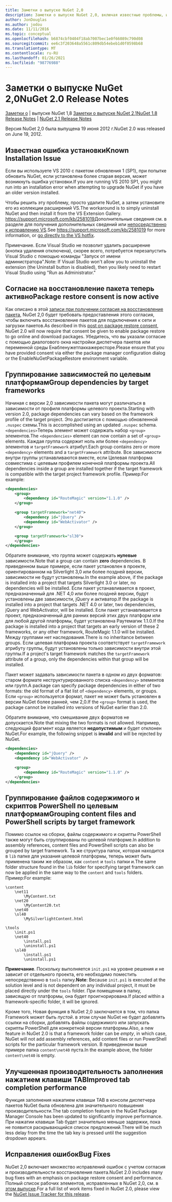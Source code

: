 ```yaml
---
title: Заметки о выпуске NuGet 2,0
description: Заметки о выпуске NuGet 2,0, включая известные проблемы, исправления ошибок, добавленные функции и DCR.
author: JonDouglas
ms.author: jodou
ms.date: 11/11/2016
ms.topic: conceptual
ms.openlocfilehash: b6874cbf0404f18ab7007bec1e0f66089c790d08
ms.sourcegitcommit: ee6c3f203648a5561c809db54ebeb1d0f0598b68
ms.translationtype: MT
ms.contentlocale: ru-RU
ms.lasthandoff: 01/26/2021
ms.locfileid: "98776988"
---
```

# <a name="nuget-20-release-notes"></a><span data-ttu-id="aad6f-103">Заметки о выпуске NuGet 2,0</span><span class="sxs-lookup"><span data-stu-id="aad6f-103">NuGet 2.0 Release Notes</span></span>

<span data-ttu-id="aad6f-104">[Заметки о](../release-notes/nuget-1.8.md)  |  выпуске NuGet 1,8 [Заметки о выпуске NuGet 2,1](../release-notes/nuget-2.1.md)</span><span class="sxs-lookup"><span data-stu-id="aad6f-104">[NuGet 1.8 Release Notes](../release-notes/nuget-1.8.md) | [NuGet 2.1 Release Notes](../release-notes/nuget-2.1.md)</span></span>

<span data-ttu-id="aad6f-105">Версия NuGet 2,0 была выпущена 19 июня 2012 г.</span><span class="sxs-lookup"><span data-stu-id="aad6f-105">NuGet 2.0 was released on June 19, 2012.</span></span>

## <a name="known-installation-issue"></a><span data-ttu-id="aad6f-106">Известная ошибка установки</span><span class="sxs-lookup"><span data-stu-id="aad6f-106">Known Installation Issue</span></span>
<span data-ttu-id="aad6f-107">Если вы используете VS 2010 с пакетом обновления 1 (SP1), при попытке обновить NuGet, если установлена более старая версия, может возникнуть ошибка установки.</span><span class="sxs-lookup"><span data-stu-id="aad6f-107">If you are running VS 2010 SP1, you might run into an installation error when attempting to upgrade NuGet if you have an older version installed.</span></span>

<span data-ttu-id="aad6f-108">Чтобы решить эту проблему, просто удалите NuGet, а затем установите его из коллекции расширений VS.</span><span class="sxs-lookup"><span data-stu-id="aad6f-108">The workaround is to simply uninstall NuGet and then install it from the VS Extension Gallery.</span></span>  <span data-ttu-id="aad6f-109"><https://support.microsoft.com/kb/2581019>Дополнительные сведения см. в разделе для получения дополнительных сведений или [непосредственно к исправлению VS](http://bit.ly/vsixcertfix).</span><span class="sxs-lookup"><span data-stu-id="aad6f-109">See <https://support.microsoft.com/kb/2581019> for more information, or [go directly to the VS hotfix](http://bit.ly/vsixcertfix).</span></span>

<span data-ttu-id="aad6f-110">Примечание. Если Visual Studio не позволит удалить расширение (кнопка удаления отключена), скорее всего, потребуется перезапустить Visual Studio с помощью команды "Запуск от имени администратора".</span><span class="sxs-lookup"><span data-stu-id="aad6f-110">Note: If Visual Studio won't allow you to uninstall the extension (the Uninstall button is disabled), then you likely need to restart Visual Studio using "Run as Administrator."</span></span>

## <a name="package-restore-consent-is-now-active"></a><span data-ttu-id="aad6f-111">Согласие на восстановление пакета теперь активно</span><span class="sxs-lookup"><span data-stu-id="aad6f-111">Package restore consent is now active</span></span>

<span data-ttu-id="aad6f-112">Как описано в этой [записи при получении согласия на восстановление пакета](http://blog.nuget.org/20120518/package-restore-and-consent.html), NuGet 2,0 будет требовать предоставления этого согласия, чтобы включить восстановление пакетов для подключения к сети и загрузки пакетов.</span><span class="sxs-lookup"><span data-stu-id="aad6f-112">As described in this [post on package restore consent](http://blog.nuget.org/20120518/package-restore-and-consent.html), NuGet 2.0 will now require that consent be given to enable package restore to go online and download packages.</span></span> <span data-ttu-id="aad6f-113">Убедитесь, что вы указали согласие с помощью диалогового окна настройки диспетчера пакетов или переменной среды Енабленужетпаккажересторе.</span><span class="sxs-lookup"><span data-stu-id="aad6f-113">Please ensure that you have provided consent via either the package manager configuration dialog or the EnableNuGetPackageRestore environment variable.</span></span>

## <a name="group-dependencies-by-target-frameworks"></a><span data-ttu-id="aad6f-114">Группирование зависимостей по целевым платформам</span><span class="sxs-lookup"><span data-stu-id="aad6f-114">Group dependencies by target frameworks</span></span>

<span data-ttu-id="aad6f-115">Начиная с версии 2,0 зависимости пакета могут различаться в зависимости от профиля платформы целевого проекта.</span><span class="sxs-lookup"><span data-stu-id="aad6f-115">Starting with version 2.0, package dependencies can vary based on the framework profile of the target project.</span></span> <span data-ttu-id="aad6f-116">Это достигается с помощью обновленной `.nuspec` схемы.</span><span class="sxs-lookup"><span data-stu-id="aad6f-116">This is accomplished using an updated `.nuspec` schema.</span></span> <span data-ttu-id="aad6f-117">`<dependencies>`Теперь элемент может содержать набор `<group>` элементов.</span><span class="sxs-lookup"><span data-stu-id="aad6f-117">The `<dependencies>` element can now contain a set of `<group>` elements.</span></span> <span data-ttu-id="aad6f-118">Каждая группа содержит ноль или более `<dependency>` элементов и `targetFramework` атрибут.</span><span class="sxs-lookup"><span data-stu-id="aad6f-118">Each group contains zero or more `<dependency>` elements and a `targetFramework` attribute.</span></span> <span data-ttu-id="aad6f-119">Все зависимости внутри группы устанавливаются вместе, если Целевая платформа совместима с целевым профилем конечной платформы проекта.</span><span class="sxs-lookup"><span data-stu-id="aad6f-119">All dependencies inside a group are installed together if the target framework is compatible with the target project framework profile.</span></span> <span data-ttu-id="aad6f-120">Пример:</span><span class="sxs-lookup"><span data-stu-id="aad6f-120">For example:</span></span>

```xml
<dependencies>
    <group>
        <dependency id="RouteMagic" version="1.1.0" />
    </group>

    <group targetFramework="net40">
        <dependency id="jQuery" />
        <dependency id="WebActivator" />
    </group>

    <group targetFramework="sl30">
    </group>
</dependencies>
```

<span data-ttu-id="aad6f-121">Обратите внимание, что группа может содержать **нулевые** зависимости.</span><span class="sxs-lookup"><span data-stu-id="aad6f-121">Note that a group can contain **zero** dependencies.</span></span> <span data-ttu-id="aad6f-122">В приведенном выше примере, если пакет установлен в проекте, ориентированном на Silverlight 3,0 или более поздней версии, зависимости не будут установлены.</span><span class="sxs-lookup"><span data-stu-id="aad6f-122">In the example above, if the package is installed into a project that targets Silverlight 3.0 or later, no dependencies will be installed.</span></span> <span data-ttu-id="aad6f-123">Если пакет устанавливается в проект, предназначенный для .NET 4,0 или более поздней версии, будут установлены две зависимости, jQuery и активатор.</span><span class="sxs-lookup"><span data-stu-id="aad6f-123">If the package is installed into a project that targets .NET 4.0 or later, two dependencies, jQuery and WebActivator, will be installed.</span></span>  <span data-ttu-id="aad6f-124">Если пакет устанавливается в проект, предназначенный для ранних версий этих двух платформ или для любой другой платформы, будет установлена Раутемагик 1.1.0.</span><span class="sxs-lookup"><span data-stu-id="aad6f-124">If the package is installed into a project that targets an early version of these 2 frameworks, or any other framework, RouteMagic 1.1.0 will be installed.</span></span> <span data-ttu-id="aad6f-125">Между группами нет наследования.</span><span class="sxs-lookup"><span data-stu-id="aad6f-125">There is no inheritance between groups.</span></span> <span data-ttu-id="aad6f-126">Если целевая платформа проекта соответствует `targetFramework` атрибуту группы, будут установлены только зависимости внутри этой группы.</span><span class="sxs-lookup"><span data-stu-id="aad6f-126">If a project's target framework matches the `targetFramework` attribute of a group, only the dependencies within that group will be installed.</span></span>

<span data-ttu-id="aad6f-127">Пакет может задавать зависимости пакета в одном из двух форматов: старом формате неструктурированного списка `<dependency>` элементов или групп.</span><span class="sxs-lookup"><span data-stu-id="aad6f-127">A package can specify package dependencies in either of two formats: the old format of a flat list of `<dependency>` elements, or groups.</span></span> <span data-ttu-id="aad6f-128">Если `<group>` используется формат, пакет не может быть установлен в версии NuGet более ранней, чем 2,0.</span><span class="sxs-lookup"><span data-stu-id="aad6f-128">If the `<group>` format is used, the package cannot be installed into versions of NuGet earlier than 2.0.</span></span>

<span data-ttu-id="aad6f-129">Обратите внимание, что смешивание двух форматов не допускается.</span><span class="sxs-lookup"><span data-stu-id="aad6f-129">Note that mixing the two formats is not allowed.</span></span> <span data-ttu-id="aad6f-130">Например, следующий фрагмент кода является **недопустимым** и будет отклонен NuGet.</span><span class="sxs-lookup"><span data-stu-id="aad6f-130">For example, the following snippet is **invalid** and will be rejected by NuGet.</span></span>

```xml
<dependencies>
    <dependency id="jQuery" />
    <dependency id="WebActivator" />

    <group>
        <dependency id="RouteMagic" version="1.1.0" />
    </group>
</dependencies>
```

## <a name="grouping-content-files-and-powershell-scripts-by-target-framework"></a><span data-ttu-id="aad6f-131">Группирование файлов содержимого и скриптов PowerShell по целевым платформам</span><span class="sxs-lookup"><span data-stu-id="aad6f-131">Grouping content files and PowerShell scripts by target framework</span></span>

<span data-ttu-id="aad6f-132">Помимо ссылок на сборки, файлы содержимого и скрипты PowerShell также могут быть сгруппированы по целевой платформе.</span><span class="sxs-lookup"><span data-stu-id="aad6f-132">In addition to assembly references, content files and PowerShell scripts can also be grouped by target framework.</span></span> <span data-ttu-id="aad6f-133">Та же структура папок, которая находится в `lib` папке для указания целевой платформы, теперь может быть применена таким же образом, как `content` и `tools` папки и.</span><span class="sxs-lookup"><span data-stu-id="aad6f-133">The same folder structure found in the `lib` folder for specifying target framework can  now be applied in the same way to the `content` and `tools` folders.</span></span> <span data-ttu-id="aad6f-134">Пример:</span><span class="sxs-lookup"><span data-stu-id="aad6f-134">For example:</span></span>

```
\content
    \net11
        \MyContent.txt
    \net20
        \MyContent20.txt
    \net40
    \sl40
        \MySilverlightContent.html

\tools
    \init.ps1
    \net40
        \install.ps1
        \uninstall.ps1
    \sl40
        \install.ps1
        \uninstall.ps1
```

<span data-ttu-id="aad6f-135">**Примечание**. Поскольку выполняется `init.ps1` на уровне решения и не зависит от отдельного проекта, его необходимо поместить непосредственно в `tools` папку.</span><span class="sxs-lookup"><span data-stu-id="aad6f-135">**Note**: Because `init.ps1` is executed at the solution level and is not dependent on any individual project, it must be placed directly under the `tools` folder.</span></span> <span data-ttu-id="aad6f-136">При помещении в папку, зависящую от платформы, она будет проигнорирована.</span><span class="sxs-lookup"><span data-stu-id="aad6f-136">If placed within a framework-specific folder, it will be ignored.</span></span>

<span data-ttu-id="aad6f-137">Кроме того, Новая функция в NuGet 2,0 заключается в том, что папка Framework может быть *пустой*. в этом случае NuGet не будет добавлять ссылки на сборки, добавлять файлы содержимого или запускать скрипты PowerShell для конкретной версии платформы.</span><span class="sxs-lookup"><span data-stu-id="aad6f-137">Also, a new feature in NuGet 2.0 is that a framework folder can be *empty*, in which case, NuGet will not add assembly references, add content files or run  PowerShell scripts for the particular framework version.</span></span> <span data-ttu-id="aad6f-138">В приведенном выше примере папка `content\net40` пуста.</span><span class="sxs-lookup"><span data-stu-id="aad6f-138">In the example above, the folder `content\net40` is empty.</span></span>

## <a name="improved-tab-completion-performance"></a><span data-ttu-id="aad6f-139">Улучшенная производительность заполнения нажатием клавиши TAB</span><span class="sxs-lookup"><span data-stu-id="aad6f-139">Improved tab completion performance</span></span>
<span data-ttu-id="aad6f-140">Функция заполнения нажатием клавиши TAB в консоли диспетчера пакетов NuGet была обновлена для значительного повышения производительности.</span><span class="sxs-lookup"><span data-stu-id="aad6f-140">The tab completion feature in the NuGet Package Manager Console has been updated to significantly improve performance.</span></span> <span data-ttu-id="aad6f-141">При нажатии клавиши Tab будет значительно меньше задержки, пока не появится раскрывающийся список предложений.</span><span class="sxs-lookup"><span data-stu-id="aad6f-141">There will be much less delay from the time the tab key is pressed until the suggestion dropdown appears.</span></span>

## <a name="bug-fixes"></a><span data-ttu-id="aad6f-142">Исправления ошибок</span><span class="sxs-lookup"><span data-stu-id="aad6f-142">Bug Fixes</span></span>
<span data-ttu-id="aad6f-143">NuGet 2,0 включает множество исправлений ошибок с учетом согласия и производительности восстановления пакета.</span><span class="sxs-lookup"><span data-stu-id="aad6f-143">NuGet 2.0 includes many bug fixes with an emphasis on package restore consent and performance.</span></span>
<span data-ttu-id="aad6f-144">Полный список рабочих элементов, исправленных в NuGet 2,0, см. в [этом выпуске](http://nuget.codeplex.com/workitem/list/advanced?keyword=&status=Closed&type=All&priority=All&release=NuGet%202.0&assignedTo=All&component=All&sortField=Votes&sortDirection=Descending&page=0).</span><span class="sxs-lookup"><span data-stu-id="aad6f-144">For a full list of work items fixed in NuGet 2.0, please view the [NuGet Issue Tracker for this release](http://nuget.codeplex.com/workitem/list/advanced?keyword=&status=Closed&type=All&priority=All&release=NuGet%202.0&assignedTo=All&component=All&sortField=Votes&sortDirection=Descending&page=0).</span></span>
